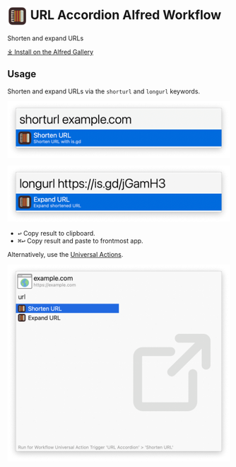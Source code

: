 # <img src='Workflow/icon.png' width='45' align='center' alt='icon'> URL Accordion Alfred Workflow

Shorten and expand URLs

[⤓ Install on the Alfred Gallery](https://alfred.app/workflows/alfredapp/url-accordion)

## Usage

Shorten and expand URLs via the `shorturl` and `longurl` keywords.

![Keyword to shorten URL](Workflow/images/about/shorturl.png)

![Keyword to expand URL](Workflow/images/about/longurl.png)

* <kbd>↩</kbd> Copy result to clipboard.
* <kbd>⌘</kbd><kbd>↩</kbd> Copy result and paste to frontmost app.

Alternatively, use the [Universal Actions](https://www.alfredapp.com/help/features/universal-actions/).

![Universal Actions to shorten and expand URL](Workflow/images/about/ua.png)
